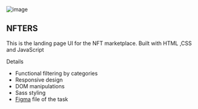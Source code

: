 ![image](https://user-images.githubusercontent.com/86876940/227050951-229e1a2e-d815-40ea-a2b3-61d1000ea41c.png)

## NFTERS
This is the landing page UI for the NFT marketplace. Built with HTML ,CSS and JavaScript

Details
* Functional filtering by categories
* Responsive design 
* DOM manipulations 
* Sass styling
* [Figma](https://www.figma.com/file/zWwZjOIjiTSgBn1cIMhuEp/Jagaad-Module-3-Project) file of the task
